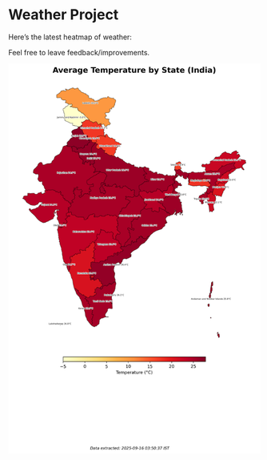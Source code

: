 # Weather Project

Here’s the latest heatmap of weather:

Feel free to leave feedback/improvements.

![India Heatmap](docs/assets/india_heatmap.png?v=C89137)
